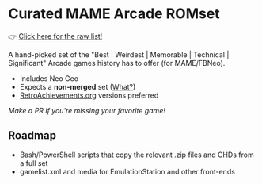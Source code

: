 # Curated MAME Arcade ROMset

👉 [Click here for the raw list!](ROMSET)

A hand-picked set of the "Best | Weirdest | Memorable | Technical | Significant" Arcade games history has to offer (for MAME/FBNeo).

- Includes Neo Geo
- Expects a **non-merged** set ([What?](https://wiki.romvault.com/doku.php?id=merge_types))
- [RetroAchievements.org](https://retroachievements.org/) versions preferred

_Make a PR if you're missing your favorite game!_

## Roadmap
- Bash/PowerShell scripts that copy the relevant .zip files and CHDs from a full set
- gamelist.xml and media for EmulationStation and other front-ends
